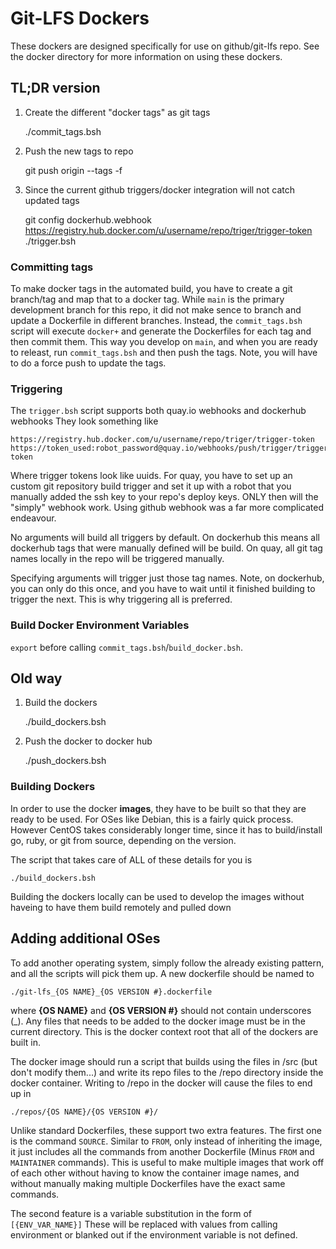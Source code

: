 # Git-LFS Dockers #

These dockers are designed specifically for use on github/git-lfs repo. See
the docker directory for more information on using these dockers.

## TL;DR version ##

1. Create the different "docker tags" as git tags

    ./commit_tags.bsh

2. Push the new tags to repo

    git push origin --tags -f

3. Since the current github triggers/docker integration will not catch updated tags

    git config dockerhub.webhook https://registry.hub.docker.com/u/username/repo/triger/trigger-token
    ./trigger.bsh

### Committing tags ###

To make docker tags in the automated build, you have to create a git branch/tag
and map that to a docker tag. While `main` is the primary development branch for this
repo, it did not make sence to branch and update a Dockerfile in different branches.
Instead, the `commit_tags.bsh` script will execute `docker+` and generate the Dockerfiles
for each tag and then commit them. This way you develop on `main`, and when you are ready
to releast, run `commit_tags.bsh` and then push the tags. Note, you will have to do a 
force push to update the tags.

### Triggering ###

The `trigger.bsh` script supports both quay.io webhooks and dockerhub webhooks
They look something like

    https://registry.hub.docker.com/u/username/repo/triger/trigger-token
    https://token_used:robot_password@quay.io/webhooks/push/trigger/trigger-token

Where trigger tokens look like uuids. For quay, you have to set up an custom git
repository build trigger and set it up with a robot that you manually added the ssh
key to your repo's deploy keys. ONLY then will the "simply" webhook work. Using
github webhook was a far more complicated endeavour.

No arguments will build all triggers by default. On dockerhub this means all 
dockerhub tags that were manually defined will be build. On quay, all git tag 
names locally in the repo will be triggered manually.

Specifying arguments will trigger just those tag names. Note, on dockerhub, you 
can only do this once, and you have to wait until it finished building to trigger
the next. This is why triggering all is preferred.

### Build Docker Environment Variables ###

`export` before calling `commit_tags.bsh`/`build_docker.bsh`. 

## Old way ## 

1. Build the dockers

    ./build_dockers.bsh
        
2. Push the docker to docker hub

    ./push_dockers.bsh

### Building Dockers ###

In order to use the docker **images**, they have to be built so that they are
ready to be used. For OSes like Debian, this is a fairly quick process. 
However CentOS takes considerably longer time, since it has to build/install go, ruby,
or git from source, depending on the version.

The script that takes care of ALL of these details for you is

    ./build_dockers.bsh

Building the dockers locally can be used to develop the images without haveing
to have them build remotely and pulled down

## Adding additional OSes ##

To add another operating system, simply follow the already existing pattern, 
and all the scripts will pick them up. A new dockerfile should be named to

    ./git-lfs_{OS NAME}_{OS VERSION #}.dockerfile
    
where **{OS NAME}** and **{OS VERSION #}** should not contain underscores (\_).
Any files that needs to be added to the docker image must be in the current 
directory. This is the docker context root that all of the dockers are built in.

The docker image should run a script that builds using the files in /src (but
don't modify them...) and write its repo files to the /repo directory inside 
the docker container. Writing to /repo in the docker will cause the files to 
end up in

    ./repos/{OS NAME}/{OS VERSION #}/
    
Unlike standard Dockerfiles, these support two extra features. The first one is
the command `SOURCE`. Similar to `FROM`, only instead of inheriting the image,
it just includes all the commands from another Dockerfile (Minus `FROM` and 
`MAINTAINER` commands). This is useful to make multiple images that work
off of each other without having to know the container image names, and without 
manually making multiple Dockerfiles have the exact same commands.

The second feature is a variable substitution in the form of `[{ENV_VAR_NAME}]`
These will be replaced with values from calling environment or blanked out if
the environment variable is not defined.
